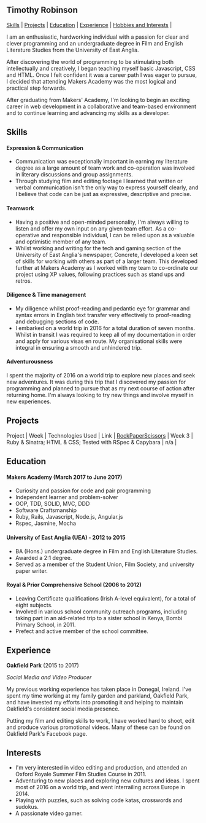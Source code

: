 ## Timothy Robinson

[Skills](#skills) | [Projects](#projects) | [Education](#education) | [Experience](#experience) | [Hobbies and Interests](#hobbies-and-interests) |

I am an enthusiastic, hardworking individual with a passion for clear and clever programming and an undergraduate degree in Film and English Literature Studies from the University of East Anglia.

After discovering the world of programming to be stimulating both intellectually and creatively, I began teaching myself basic Javascript, CSS and HTML. Once I felt confident it was a career path I was eager to pursue, I decided that attending Makers Academy was the most logical and practical step forwards.

After graduating from Makers' Academy, I'm looking to begin an exciting career in web development in a collaborative and team-based environment and to continue learning and advancing my skills as a developer.

## Skills

#### Expression & Communication

- Communication was exceptionally important in earning my literature degree as a large amount of team work and co-operation was involved in literary discussions and group assignments.
- Through studying film and editing footage I learned that written or verbal communication isn't the only way to express yourself clearly, and I believe that code can be just as expressive, descriptive and precise.

#### Teamwork

- Having a positive and open-minded personality, I'm always willing to listen and offer my own input on any given team effort. As a co-operative and responsible individual, I can be relied upon as a valuable and optimistic member of any team.
- Whilst working and writing for the tech and gaming section of the University of East Anglia's newspaper, Concrete, I developed a keen set of skills for working with others as part of a larger team. This developed further at Makers Academy as I worked with my team to co-ordinate our project using XP values, following practices such as stand ups and retros.

#### Diligence & Time management

- My diligence whilst proof-reading and pedantic eye for grammar and syntax errors in English text transfer very effectively to proof-reading and debugging sections of code.
- I embarked on a world trip in 2016 for a total duration of seven months. Whilst in transit I was required to keep all of my documentation in order and apply for various visas en route. My organisational skills were integral in ensuring a smooth and unhindered trip.

#### Adventurousness

I spent the majority of 2016 on a world trip to explore new places and seek new adventures. It was during this trip that I discovered my passion for programming and planned to pursue that as my next course of action after returning home. I'm always looking to try new things and involve myself in new experiences.

## Projects

Project | Week | Technologies Used | Link
| [RockPaperScissors](https://github.com/TimRobinson1/rps-challenge) | Week 3 | Ruby & Sinatra; HTML & CSS; Tested with RSpec & Capybara | n/a |

## Education

#### Makers Academy (March 2017 to June 2017)

- Curiosity and passion for code and pair programming
- Independent learner and problem-solver
- OOP, TDD, SOLID, MVC, DDD
- Software Craftsmanship
- Ruby, Rails, Javascript, Node.js, Angular.js
- Rspec, Jasmine, Mocha

#### University of East Anglia (UEA) - 2012 to 2015

- BA (Hons.) undergraduate degree in Film and English Literature Studies.
- Awarded a 2:1 degree.
- Served as a member of the Student Union, Film Society, and university paper writer.

#### Royal & Prior Comprehensive School (2006 to 2012)

- Leaving Certificate qualifications (Irish A-level equivalent), for a total of eight subjects.
- Involved in various school community outreach programs, including taking part in an aid-related trip to a sister school in Kenya, Bombi Primary School, in 2011.
- Prefect and active member of the school committee.


## Experience

**Oakfield Park** (2015 to 2017)

*Social Media and Video Producer*

My previous working experience has taken place in Donegal, Ireland. I've spent my time working at my family garden and parkland, Oakfield Park, and have invested my efforts into promoting it and helping to maintain Oakfield's consistent social media presence.

Putting my film and editing skills to work, I have worked hard to shoot, edit and produce various promotional videos. Many of these can be found on Oakfield Park's Facebook page.

## Interests

- I'm very interested in video editing and production, and attended an Oxford Royale Summer Film Studies Course in 2011.
- Adventuring to new places and exploring new cultures and ideas. I spent most of 2016 on a world trip, and went interrailing across Europe in 2014.
- Playing with puzzles, such as solving code katas, crosswords and sudokus.
- A passionate video gamer.
